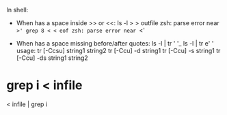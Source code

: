 In shell:

- When has a space inside >> or <<:
ls -l > > outfile
zsh: parse error near `>'
grep 8 < < eof
zsh: parse error near `<'

- When has a space missing before/after quotes:
ls -l | tr ' '_
ls -l | tr e' '
usage: tr [-Ccsu] string1 string2
       tr [-Ccu] -d string1
       tr [-Ccu] -s string1
       tr [-Ccu] -ds string1 string2


grep i < infile
==
< infile | grep i